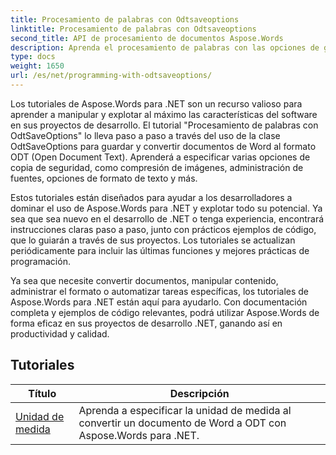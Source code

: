 ```yaml
---
title: Procesamiento de palabras con Odtsaveoptions
linktitle: Procesamiento de palabras con Odtsaveoptions
second_title: API de procesamiento de documentos Aspose.Words
description: Aprenda el procesamiento de palabras con las opciones de guardado de ODT en Aspose.Words para .NET. Tutoriales detallados con código de muestra para guardar documentos de Word en formato ODT.
type: docs
weight: 1650
url: /es/net/programming-with-odtsaveoptions/
---
```

Los tutoriales de Aspose.Words para .NET son un recurso valioso para aprender a manipular y explotar al máximo las características del software en sus proyectos de desarrollo. El tutorial "Procesamiento de palabras con OdtSaveOptions" lo lleva paso a paso a través del uso de la clase OdtSaveOptions para guardar y convertir documentos de Word al formato ODT (Open Document Text). Aprenderá a especificar varias opciones de copia de seguridad, como compresión de imágenes, administración de fuentes, opciones de formato de texto y más.

Estos tutoriales están diseñados para ayudar a los desarrolladores a dominar el uso de Aspose.Words para .NET y explotar todo su potencial. Ya sea que sea nuevo en el desarrollo de .NET o tenga experiencia, encontrará instrucciones claras paso a paso, junto con prácticos ejemplos de código, que lo guiarán a través de sus proyectos. Los tutoriales se actualizan periódicamente para incluir las últimas funciones y mejores prácticas de programación.

Ya sea que necesite convertir documentos, manipular contenido, administrar el formato o automatizar tareas específicas, los tutoriales de Aspose.Words para .NET están aquí para ayudarlo. Con documentación completa y ejemplos de código relevantes, podrá utilizar Aspose.Words de forma eficaz en sus proyectos de desarrollo .NET, ganando así en productividad y calidad.

 ## Tutoriales
| Título | Descripción |
| --- | --- |
| [Unidad de medida](./measure-unit/) | Aprenda a especificar la unidad de medida al convertir un documento de Word a ODT con Aspose.Words para .NET. |